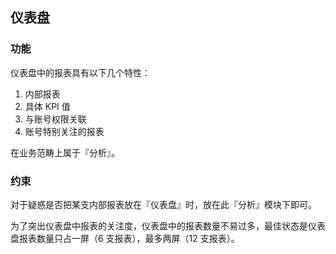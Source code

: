 ## 仪表盘

### 功能

仪表盘中的报表具有以下几个特性：

1. 内部报表
2. 具体 KPI 值
3. 与账号权限关联
4. 账号特别关注的报表

在业务范畴上属于『分析』。

### 约束

对于疑惑是否把某支内部报表放在『仪表盘』时，放在此『分析』模块下即可。

为了突出仪表盘中报表的关注度，仪表盘中的报表数量不易过多，最佳状态是仪表盘报表数量只占一屏（6 支报表），最多两屏（12 支报表）。


